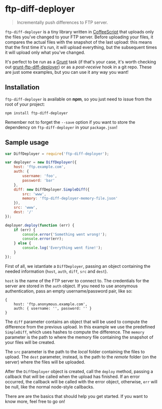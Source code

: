 # ftp-diff-deployer

> Incrementally push differences to FTP server.

`ftp-diff-deployer` is a tiny library written in [CoffeeScript](http://coffeescript.org/) that uploads only the files you've changed to your FTP server. Before uploading your files, it compares the actual files with the snapshot of the last upload: this means that the first time it's run, it will upload everything, but the subsequent times it will upload only what you've changed.

It's perfect to be run as a [Grunt](http://gruntjs.com/) task (if that's your case, it's worth checking out [grunt-ftp-diff-deployer](https://github.com/95ulisse/grunt-ftp-diff-deployer)) or as a *post-receive* hook in a git repo. These are just some examples, but you can use it any way you want!

## Installation

`ftp-diff-deployer` is available on **npm**, so you just need to issue from the root of your project:

```
npm install ftp-diff-deployer
```

Remember not to forget the `--save` option if you want to store the dependency on `ftp-diff-deployer` in your `package.json`!

## Sample usage

```js
var DiffDeployer = require('ftp-diff-deployer');

var deployer = new DiffDeployer({
	host: 'ftp.example.com',
	auth: {
		username: 'foo',
		password: 'bar'
	},
	diff: new DiffDeployer.SimpleDiff({
		src: 'www',
		memory: 'ftp-diff-deployer-memory-file.json'
	}),
	src: 'www',
	dest: '/'
});

deployer.deploy(function (err) {
	if (err) {
		console.error('Something went wrong!');
		console.error(err);
	} else {
		console.log('Everything went fine!');
	}
});
```

First of all, we istantiate a `DiffDeployer`, passing an object containing the needed information (`host`, `auth`, `diff`, `src` and `dest`).

`host` is the name of the FTP server to connect to. The credentials for the server are stored in the `auth` object. If you need to use anonymous authentication, pass an empty username/password pair, like so:

```
{
	host: 'ftp.anonymous.example.com',
	auth: { username: '', password: '' }
}
```

The `diff` parameter contains an object that will be used to compute the difference from the previous upload. In this example we use the predefined `SimpleDiff`, which uses hashes to compute the difference. The `memory` parameter is the path to where the memory file containing the snapshot of your files will be created.

The `src` parameter is the path to the *local* folder containing the files to upload. The `dest` parameter, instead, is the path to the *remote* folder (on the server) where the files will be uploaded.

After the `DiffDeployer` object is created, call the `deploy` method, passing a callback that will be called when the upload has finished. If an error occurred, the callback will be called with the error object, otherwise, `err` will be null, like the normal node-style callbacks.

There are are the basics that should help you get started. If you want to know more, feel free to go on!
